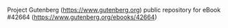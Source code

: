 Project Gutenberg (https://www.gutenberg.org) public repository for eBook #42664 (https://www.gutenberg.org/ebooks/42664)
